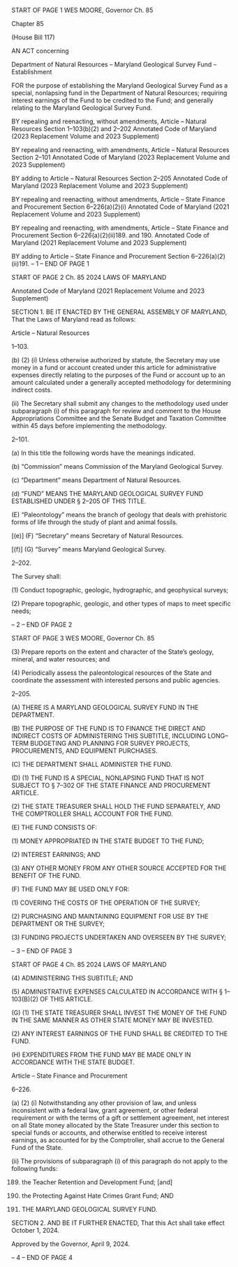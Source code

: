 START OF PAGE 1
WES MOORE, Governor Ch. 85

Chapter 85

(House Bill 117)

AN ACT concerning

Department of Natural Resources – Maryland Geological Survey Fund –
Establishment

FOR the purpose of establishing the Maryland Geological Survey Fund as a special,
nonlapsing fund in the Department of Natural Resources; requiring interest
earnings of the Fund to be credited to the Fund; and generally relating to the
Maryland Geological Survey Fund.

BY repealing and reenacting, without amendments,
Article – Natural Resources
Section 1–103(b)(2) and 2–202
Annotated Code of Maryland
(2023 Replacement Volume and 2023 Supplement)

BY repealing and reenacting, with amendments,
Article – Natural Resources
Section 2–101
Annotated Code of Maryland
(2023 Replacement Volume and 2023 Supplement)

BY adding to
Article – Natural Resources
Section 2–205
Annotated Code of Maryland
(2023 Replacement Volume and 2023 Supplement)

BY repealing and reenacting, without amendments,
Article – State Finance and Procurement
Section 6–226(a)(2)(i)
Annotated Code of Maryland
(2021 Replacement Volume and 2023 Supplement)

BY repealing and reenacting, with amendments,
Article – State Finance and Procurement
Section 6–226(a)(2)(ii)189. and 190.
Annotated Code of Maryland
(2021 Replacement Volume and 2023 Supplement)

BY adding to
Article – State Finance and Procurement
Section 6–226(a)(2)(ii)191.
– 1 –
END OF PAGE 1

START OF PAGE 2
Ch. 85 2024 LAWS OF MARYLAND

Annotated Code of Maryland
(2021 Replacement Volume and 2023 Supplement)

SECTION 1. BE IT ENACTED BY THE GENERAL ASSEMBLY OF MARYLAND,
That the Laws of Maryland read as follows:

Article – Natural Resources

1–103.

(b) (2) (i) Unless otherwise authorized by statute, the Secretary may use
money in a fund or account created under this article for administrative expenses directly
relating to the purposes of the Fund or account up to an amount calculated under a
generally accepted methodology for determining indirect costs.

(ii) The Secretary shall submit any changes to the methodology used
under subparagraph (i) of this paragraph for review and comment to the House
Appropriations Committee and the Senate Budget and Taxation Committee within 45 days
before implementing the methodology.

2–101.

(a) In this title the following words have the meanings indicated.

(b) “Commission” means Commission of the Maryland Geological Survey.

(c) “Department” means Department of Natural Resources.

(d) “FUND” MEANS THE MARYLAND GEOLOGICAL SURVEY FUND
ESTABLISHED UNDER § 2–205 OF THIS TITLE.

(E) “Paleontology” means the branch of geology that deals with prehistoric forms
of life through the study of plant and animal fossils.

[(e)] (F) “Secretary” means Secretary of Natural Resources.

[(f)] (G) “Survey” means Maryland Geological Survey.

2–202.

The Survey shall:

(1) Conduct topographic, geologic, hydrographic, and geophysical surveys;

(2) Prepare topographic, geologic, and other types of maps to meet specific
needs;

– 2 –
END OF PAGE 2

START OF PAGE 3
WES MOORE, Governor Ch. 85

(3) Prepare reports on the extent and character of the State’s geology,
mineral, and water resources; and

(4) Periodically assess the paleontological resources of the State and
coordinate the assessment with interested persons and public agencies.

2–205.

(A) THERE IS A MARYLAND GEOLOGICAL SURVEY FUND IN THE
DEPARTMENT.

(B) THE PURPOSE OF THE FUND IS TO FINANCE THE DIRECT AND INDIRECT
COSTS OF ADMINISTERING THIS SUBTITLE, INCLUDING LONG–TERM BUDGETING
AND PLANNING FOR SURVEY PROJECTS, PROCUREMENTS, AND EQUIPMENT
PURCHASES.

(C) THE DEPARTMENT SHALL ADMINISTER THE FUND.

(D) (1) THE FUND IS A SPECIAL, NONLAPSING FUND THAT IS NOT
SUBJECT TO § 7–302 OF THE STATE FINANCE AND PROCUREMENT ARTICLE.

(2) THE STATE TREASURER SHALL HOLD THE FUND SEPARATELY,
AND THE COMPTROLLER SHALL ACCOUNT FOR THE FUND.

(E) THE FUND CONSISTS OF:

(1) MONEY APPROPRIATED IN THE STATE BUDGET TO THE FUND;

(2) INTEREST EARNINGS; AND

(3) ANY OTHER MONEY FROM ANY OTHER SOURCE ACCEPTED FOR
THE BENEFIT OF THE FUND.

(F) THE FUND MAY BE USED ONLY FOR:

(1) COVERING THE COSTS OF THE OPERATION OF THE SURVEY;

(2) PURCHASING AND MAINTAINING EQUIPMENT FOR USE BY THE
DEPARTMENT OR THE SURVEY;

(3) FUNDING PROJECTS UNDERTAKEN AND OVERSEEN BY THE
SURVEY;

– 3 –
END OF PAGE 3

START OF PAGE 4
Ch. 85 2024 LAWS OF MARYLAND

(4) ADMINISTERING THIS SUBTITLE; AND

(5) ADMINISTRATIVE EXPENSES CALCULATED IN ACCORDANCE WITH
§ 1–103(B)(2) OF THIS ARTICLE.

(G) (1) THE STATE TREASURER SHALL INVEST THE MONEY OF THE FUND
IN THE SAME MANNER AS OTHER STATE MONEY MAY BE INVESTED.

(2) ANY INTEREST EARNINGS OF THE FUND SHALL BE CREDITED TO
THE FUND.

(H) EXPENDITURES FROM THE FUND MAY BE MADE ONLY IN ACCORDANCE
WITH THE STATE BUDGET.

Article – State Finance and Procurement

6–226.

(a) (2) (i) Notwithstanding any other provision of law, and unless
inconsistent with a federal law, grant agreement, or other federal requirement or with the
terms of a gift or settlement agreement, net interest on all State money allocated by the
State Treasurer under this section to special funds or accounts, and otherwise entitled to
receive interest earnings, as accounted for by the Comptroller, shall accrue to the General
Fund of the State.

(ii) The provisions of subparagraph (i) of this paragraph do not apply
to the following funds:

189. the Teacher Retention and Development Fund; [and]

190. the Protecting Against Hate Crimes Grant Fund; AND

191. THE MARYLAND GEOLOGICAL SURVEY FUND.

SECTION 2. AND BE IT FURTHER ENACTED, That this Act shall take effect
October 1, 2024.

Approved by the Governor, April 9, 2024.

– 4 –
END OF PAGE 4